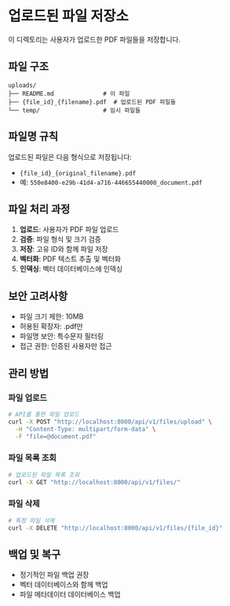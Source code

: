 # 업로드된 파일 저장소

이 디렉토리는 사용자가 업로드한 PDF 파일들을 저장합니다.

## 파일 구조

```
uploads/
├── README.md              # 이 파일
├── {file_id}_{filename}.pdf  # 업로드된 PDF 파일들
└── temp/                  # 임시 파일들
```

## 파일명 규칙

업로드된 파일은 다음 형식으로 저장됩니다:

- `{file_id}_{original_filename}.pdf`
- 예: `550e8400-e29b-41d4-a716-446655440000_document.pdf`

## 파일 처리 과정

1. **업로드**: 사용자가 PDF 파일 업로드
2. **검증**: 파일 형식 및 크기 검증
3. **저장**: 고유 ID와 함께 파일 저장
4. **벡터화**: PDF 텍스트 추출 및 벡터화
5. **인덱싱**: 벡터 데이터베이스에 인덱싱

## 보안 고려사항

- 파일 크기 제한: 10MB
- 허용된 확장자: .pdf만
- 파일명 보안: 특수문자 필터링
- 접근 권한: 인증된 사용자만 접근

## 관리 방법

### 파일 업로드

```bash
# API를 통한 파일 업로드
curl -X POST "http://localhost:8000/api/v1/files/upload" \
  -H "Content-Type: multipart/form-data" \
  -F "file=@document.pdf"
```

### 파일 목록 조회

```bash
# 업로드된 파일 목록 조회
curl -X GET "http://localhost:8000/api/v1/files/"
```

### 파일 삭제

```bash
# 특정 파일 삭제
curl -X DELETE "http://localhost:8000/api/v1/files/{file_id}"
```

## 백업 및 복구

- 정기적인 파일 백업 권장
- 벡터 데이터베이스와 함께 백업
- 파일 메타데이터 데이터베이스 백업
